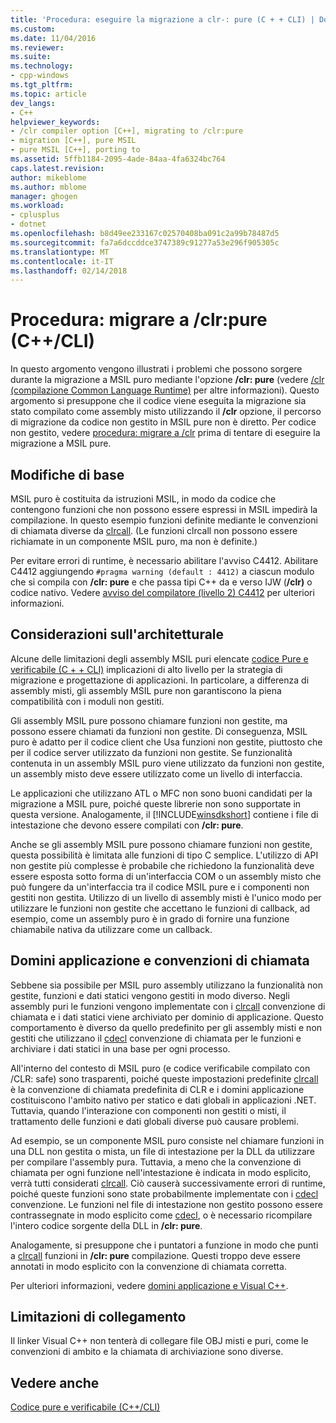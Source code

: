 ```yaml
---
title: 'Procedura: eseguire la migrazione a clr-: pure (C + + CLI) | Documenti Microsoft'
ms.custom: 
ms.date: 11/04/2016
ms.reviewer: 
ms.suite: 
ms.technology:
- cpp-windows
ms.tgt_pltfrm: 
ms.topic: article
dev_langs:
- C++
helpviewer_keywords:
- /clr compiler option [C++], migrating to /clr:pure
- migration [C++], pure MSIL
- pure MSIL [C++], porting to
ms.assetid: 5ffb1184-2095-4ade-84aa-4fa6324bc764
caps.latest.revision: 
author: mikeblome
ms.author: mblome
manager: ghogen
ms.workload:
- cplusplus
- dotnet
ms.openlocfilehash: b8d49ee233167c02570408ba091c2a99b78487d5
ms.sourcegitcommit: fa7a6dccddce3747389c91277a53e296f905305c
ms.translationtype: MT
ms.contentlocale: it-IT
ms.lasthandoff: 02/14/2018
---
```

# <a name="how-to-migrate-to-clrpure-ccli"></a>Procedura: migrare a /clr:pure (C++/CLI)
In questo argomento vengono illustrati i problemi che possono sorgere durante la migrazione a MSIL puro mediante l'opzione **/clr: pure** (vedere [/clr (compilazione Common Language Runtime)](../build/reference/clr-common-language-runtime-compilation.md) per altre informazioni). Questo argomento si presuppone che il codice viene eseguita la migrazione sia stato compilato come assembly misto utilizzando il **/clr** opzione, il percorso di migrazione da codice non gestito in MSIL pure non è diretto. Per codice non gestito, vedere [procedura: migrare a /clr](../dotnet/how-to-migrate-to-clr.md) prima di tentare di eseguire la migrazione a MSIL pure.  
  
## <a name="basic-changes"></a>Modifiche di base  
 MSIL puro è costituita da istruzioni MSIL, in modo da codice che contengono funzioni che non possono essere espressi in MSIL impedirà la compilazione. In questo esempio funzioni definite mediante le convenzioni di chiamata diverse da [clrcall](../cpp/clrcall.md). (Le funzioni clrcall non possono essere richiamate in un componente MSIL puro, ma non è definite.)  
  
 Per evitare errori di runtime, è necessario abilitare l'avviso C4412. Abilitare C4412 aggiungendo `#pragma warning (default : 4412)` a ciascun modulo che si compila con **/clr: pure** e che passa tipi C++ da e verso IJW (**/clr)** o codice nativo. Vedere [avviso del compilatore (livello 2) C4412](../error-messages/compiler-warnings/compiler-warning-level-2-c4412.md) per ulteriori informazioni.  
  
## <a name="architectural-considerations"></a>Considerazioni sull'architetturale  
 Alcune delle limitazioni degli assembly MSIL puri elencate [codice Pure e verificabile (C + + CLI)](../dotnet/pure-and-verifiable-code-cpp-cli.md) implicazioni di alto livello per la strategia di migrazione e progettazione di applicazioni. In particolare, a differenza di assembly misti, gli assembly MSIL pure non garantiscono la piena compatibilità con i moduli non gestiti.  
  
 Gli assembly MSIL pure possono chiamare funzioni non gestite, ma possono essere chiamati da funzioni non gestite. Di conseguenza, MSIL puro è adatto per il codice client che Usa funzioni non gestite, piuttosto che per il codice server utilizzato da funzioni non gestite. Se funzionalità contenuta in un assembly MSIL puro viene utilizzato da funzioni non gestite, un assembly misto deve essere utilizzato come un livello di interfaccia.  
  
 Le applicazioni che utilizzano ATL o MFC non sono buoni candidati per la migrazione a MSIL pure, poiché queste librerie non sono supportate in questa versione. Analogamente, il [!INCLUDE[winsdkshort](../atl-mfc-shared/reference/includes/winsdkshort_md.md)] contiene i file di intestazione che devono essere compilati con **/clr: pure**.  
  
 Anche se gli assembly MSIL pure possono chiamare funzioni non gestite, questa possibilità è limitata alle funzioni di tipo C semplice. L'utilizzo di API non gestite più complesse è probabile che richiedono la funzionalità deve essere esposta sotto forma di un'interfaccia COM o un assembly misto che può fungere da un'interfaccia tra il codice MSIL pure e i componenti non gestiti non gestita. Utilizzo di un livello di assembly misti è l'unico modo per utilizzare le funzioni non gestite che accettano le funzioni di callback, ad esempio, come un assembly puro è in grado di fornire una funzione chiamabile nativa da utilizzare come un callback.  
  
## <a name="application-domains-and-calling-conventions"></a>Domini applicazione e convenzioni di chiamata  
 Sebbene sia possibile per MSIL puro assembly utilizzano la funzionalità non gestite, funzioni e dati statici vengono gestiti in modo diverso. Negli assembly puri le funzioni vengono implementate con i [clrcall](../cpp/clrcall.md) convenzione di chiamata e i dati statici viene archiviato per dominio di applicazione. Questo comportamento è diverso da quello predefinito per gli assembly misti e non gestiti che utilizzano il [cdecl](../cpp/cdecl.md) convenzione di chiamata per le funzioni e archiviare i dati statici in una base per ogni processo.  
  
 All'interno del contesto di MSIL puro (e codice verificabile compilato con /CLR: safe) sono trasparenti, poiché queste impostazioni predefinite [clrcall](../cpp/clrcall.md) è la convenzione di chiamata predefinita di CLR e i domini applicazione costituiscono l'ambito nativo per statico e dati globali in applicazioni .NET. Tuttavia, quando l'interazione con componenti non gestiti o misti, il trattamento delle funzioni e dati globali diverse può causare problemi.  
  
 Ad esempio, se un componente MSIL puro consiste nel chiamare funzioni in una DLL non gestita o mista, un file di intestazione per la DLL da utilizzare per compilare l'assembly pura. Tuttavia, a meno che la convenzione di chiamata per ogni funzione nell'intestazione è indicata in modo esplicito, verrà tutti considerati [clrcall](../cpp/clrcall.md). Ciò causerà successivamente errori di runtime, poiché queste funzioni sono state probabilmente implementate con i [cdecl](../cpp/cdecl.md) convenzione. Le funzioni nel file di intestazione non gestito possono essere contrassegnate in modo esplicito come [cdecl](../cpp/cdecl.md), o è necessario ricompilare l'intero codice sorgente della DLL in **/clr: pure**.  
  
 Analogamente, si presuppone che i puntatori a funzione in modo che punti a [clrcall](../cpp/clrcall.md) funzioni in **/clr: pure** compilazione. Questi troppo deve essere annotati in modo esplicito con la convenzione di chiamata corretta.  
  
 Per ulteriori informazioni, vedere [domini applicazione e Visual C++](../dotnet/application-domains-and-visual-cpp.md).  
  
## <a name="linking-limitations"></a>Limitazioni di collegamento  
 Il linker Visual C++ non tenterà di collegare file OBJ misti e puri, come le convenzioni di ambito e la chiamata di archiviazione sono diverse.  
  
## <a name="see-also"></a>Vedere anche  
 [Codice pure e verificabile (C++/CLI)](../dotnet/pure-and-verifiable-code-cpp-cli.md)